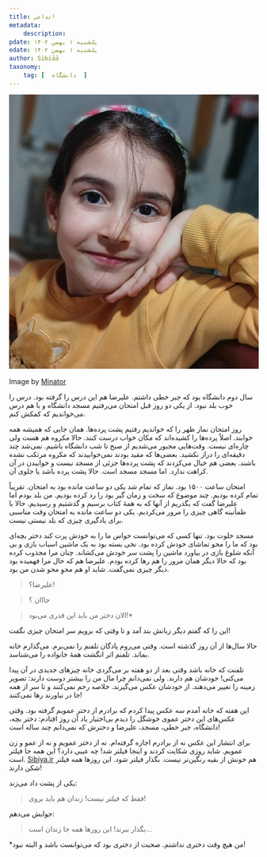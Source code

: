 ```yaml
---
title: تداعی!
metadata: 
    description: 
pdate: یک‌شنبه ۱ بهمن ۱۴۰۲
edate: یک‌شنبه ۱ بهمن ۱۴۰۲    
author: Sibiāā
taxonomy:
    tag: [  دانشگاه  ]
---
```

![ دختر عموی قشنگم ](4.jpg?classes=center)
<div class="align-center">
Image by <a href="/">Minator</a>
</div>

سال دوم دانشگاه بود که جبر خطی داشتم. علیرضا هم این درس را گرفته بود. درس را خوب بلد نبود. از یکی دو روز قبل امتحان می‌رفتیم مسجد دانشگاه و با هم درس می‌خواندیم که کمکش کنم. 

روز امتحان نماز ظهر را که خواندیم رفتیم پشت پرده‌ها.  همان جایی که همیشه همه خوابند. اصلاً پرده‌ها را کشیده‌اند که مکان خواب درست کنند. حالا مکروه هم هست ولی چاره‌ای نیست. وقت‌هایی مجبور می‌شدیم از صبح تا شب دانشگاه باشیم. نمی‌شد چند دقیقه‌ای را دراز نکشید. بعضی‌ها که مقید بودند نمی‌خوابیدند که مکروه مرتکب نشده باشند. بعضی هم خیال می‌کردند که پشت پرده‌ها جزئی از مسجد نیست و خوابیدن در آن کراهت ندارد. اما مسجد مسجد است. حالا پشت پرده باشد یا جلوی آن. 

امتحان ساعت ۱۵۰۰ بود. نماز که تمام شد یکی دو ساعت مانده بود به امتحان. تقریباً تمام کرده بودیم. چند موضوع که سخت و زمان گیر بود را رد کرده بودیم. من بلد بودم اما علیرضا گفت که بگذریم از آنها که به همهٔ کتاب برسیم و گذشتیم و رسیدیم. حالا با طمأنینه گاهی چیزی را مرور می‌کردیم. یکی دو ساعت مانده به امتحان وقت مناسبی برای یادگیری چیزی که بلد نیستی نیست.

مسجد خلوت بود. تنها کسی که می‌توانست حواس ما را به خودش پرت کند دختر بچه‌ای بود که ما را محو تماشای خودش کرده بود. نخی بسته بود به یک ماشین اسباب بازی و بی آنکه شلوغ بازی در بیاورد ماشین را پشت سر خودش می‌کشاند. چنان مرا مجذوب کرده بود که حالا دیگر همان مرور را هم رها کرده بودم. علیرضا هم که حال مرا فهمیده بود دیگر چیزی نمی‌گفت. شاید او هم محوِ محو شدن من بود. 

> علیرضا؟!

<!---->
> جااان ؟

<!---->
> الان دختر من باید این قدری می‌بود!*

این را که گفتم دیگر زبانش بند آمد و تا وقتی که برویم سر امتحان چیزی نگفت!

حالا سال‌ها از آن روز گذشته است. وقتی می‌روم پادگان تلفنم را نمی‌برم. می‌گذارم خانه بماند. تلفنم اثر انگشت همهٔ خانواده را می‌شناسد. 

تلفنت که خانه باشد وقتی بعد از دو هفته بر می‌گردی خانه چیزهای جدیدی در آن پیدا می‌کنی! خودشان هم دارند. ولی نمی‌دانم چرا مال من را بیشتر دوست دارند: تصویر زمینه را تغییر می‌دهند. از خودشان عکس می‌گیرند. خلاصه رحم نمی‌کنند و تا سر از همه جا در نیاورند رها نمی‌کنند!

این هفته که خانه آمدم سه عکس پیدا کردم که برادرم از دختر عمویم گرفته بود. وقتی عکس‌های این دختر عموی خوشگل را دیدم بی‌اختیار یاد آن روز افتادم: دختر بچه، دانشگاه، جبر خطی، مسجد، علیرضا و دخترش  که نمی‌دانم چند ساله است!

برای انتشار این عکس نه از برادرم اجازه گرفته‌ام. نه از دختر عمویم و نه از عمو و زن عمویم. شاید روزی شکایت کردند و اینجا فیلتر شد! چه عیبی دارد؟ این همه جا فیلتر است.
<a href="https://sibiya.ir">Sibiya.ir</a>
هم خونش از بقیه رنگین‌تر نیست. بگذار فیلتر شود. این روزها همه  فیلتر شکن دارند!

یکی از پشت داد می‌زند: 

> فقط که فیلتر نیست! زندان هم باید بروی!

جوابش می‌دهم:

> بگذار ببرند! این روزها همه جا زندان است...

*من هیچ وقت دختری نداشتم. صحبت از دختری بود که می‌توانست باشد و البته نبود!